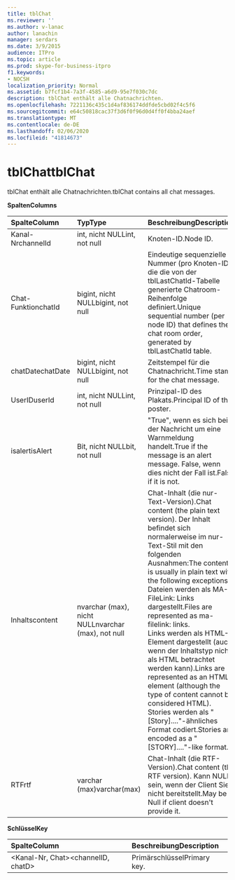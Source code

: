 ```yaml
---
title: tblChat
ms.reviewer: ''
ms.author: v-lanac
author: lanachin
manager: serdars
ms.date: 3/9/2015
audience: ITPro
ms.topic: article
ms.prod: skype-for-business-itpro
f1.keywords:
- NOCSH
localization_priority: Normal
ms.assetid: b7fcf1b4-7a3f-4585-a6d9-95e7f030c7dc
description: tblChat enthält alle Chatnachrichten.
ms.openlocfilehash: 7221136c435c1d4af836174ddfde5cbd02f4c5f6
ms.sourcegitcommit: e64c50818cac37f3d6f0f96d0d4ff0f4bba24aef
ms.translationtype: MT
ms.contentlocale: de-DE
ms.lasthandoff: 02/06/2020
ms.locfileid: "41814673"
---
```

# <a name="tblchat"></a><span data-ttu-id="c74d5-103">tblChat</span><span class="sxs-lookup"><span data-stu-id="c74d5-103">tblChat</span></span>
 
<span data-ttu-id="c74d5-104">tblChat enthält alle Chatnachrichten.</span><span class="sxs-lookup"><span data-stu-id="c74d5-104">tblChat contains all chat messages.</span></span>
  
<span data-ttu-id="c74d5-105">**Spalten**</span><span class="sxs-lookup"><span data-stu-id="c74d5-105">**Columns**</span></span>

|<span data-ttu-id="c74d5-106">**Spalte**</span><span class="sxs-lookup"><span data-stu-id="c74d5-106">**Column**</span></span>|<span data-ttu-id="c74d5-107">**Typ**</span><span class="sxs-lookup"><span data-stu-id="c74d5-107">**Type**</span></span>|<span data-ttu-id="c74d5-108">**Beschreibung**</span><span class="sxs-lookup"><span data-stu-id="c74d5-108">**Description**</span></span>|
|:-----|:-----|:-----|
|<span data-ttu-id="c74d5-109">Kanal-Nr</span><span class="sxs-lookup"><span data-stu-id="c74d5-109">channelId</span></span>  <br/> |<span data-ttu-id="c74d5-110">int, nicht NULL</span><span class="sxs-lookup"><span data-stu-id="c74d5-110">int, not null</span></span>  <br/> |<span data-ttu-id="c74d5-111">Knoten-ID.</span><span class="sxs-lookup"><span data-stu-id="c74d5-111">Node ID.</span></span>  <br/> |
|<span data-ttu-id="c74d5-112">Chat-Funktion</span><span class="sxs-lookup"><span data-stu-id="c74d5-112">chatId</span></span>  <br/> |<span data-ttu-id="c74d5-113">bigint, nicht NULL</span><span class="sxs-lookup"><span data-stu-id="c74d5-113">bigint, not null</span></span>  <br/> |<span data-ttu-id="c74d5-114">Eindeutige sequenzielle Nummer (pro Knoten-ID), die die von der tblLastChatId-Tabelle generierte Chatroom-Reihenfolge definiert.</span><span class="sxs-lookup"><span data-stu-id="c74d5-114">Unique sequential number (per node ID) that defines the chat room order, generated by tblLastChatId table.</span></span>  <br/> |
|<span data-ttu-id="c74d5-115">chatDate</span><span class="sxs-lookup"><span data-stu-id="c74d5-115">chatDate</span></span>  <br/> |<span data-ttu-id="c74d5-116">bigint, nicht NULL</span><span class="sxs-lookup"><span data-stu-id="c74d5-116">bigint, not null</span></span>  <br/> |<span data-ttu-id="c74d5-117">Zeitstempel für die Chatnachricht.</span><span class="sxs-lookup"><span data-stu-id="c74d5-117">Time stamp for the chat message.</span></span>  <br/> |
|<span data-ttu-id="c74d5-118">UserID</span><span class="sxs-lookup"><span data-stu-id="c74d5-118">userId</span></span>  <br/> |<span data-ttu-id="c74d5-119">int, nicht NULL</span><span class="sxs-lookup"><span data-stu-id="c74d5-119">int, not null</span></span>  <br/> |<span data-ttu-id="c74d5-120">Prinzipal-ID des Plakats.</span><span class="sxs-lookup"><span data-stu-id="c74d5-120">Principal ID of the poster.</span></span>  <br/> |
|<span data-ttu-id="c74d5-121">isalert</span><span class="sxs-lookup"><span data-stu-id="c74d5-121">isAlert</span></span>  <br/> |<span data-ttu-id="c74d5-122">Bit, nicht NULL</span><span class="sxs-lookup"><span data-stu-id="c74d5-122">bit, not null</span></span>  <br/> |<span data-ttu-id="c74d5-123">"True", wenn es sich bei der Nachricht um eine Warnmeldung handelt.</span><span class="sxs-lookup"><span data-stu-id="c74d5-123">True if the message is an alert message.</span></span> <span data-ttu-id="c74d5-124">False, wenn dies nicht der Fall ist.</span><span class="sxs-lookup"><span data-stu-id="c74d5-124">False if it is not.</span></span>  <br/> |
|<span data-ttu-id="c74d5-125">Inhalts</span><span class="sxs-lookup"><span data-stu-id="c74d5-125">content</span></span>  <br/> |<span data-ttu-id="c74d5-126">nvarchar (max), nicht NULL</span><span class="sxs-lookup"><span data-stu-id="c74d5-126">nvarchar (max), not null</span></span>  <br/> | <span data-ttu-id="c74d5-127">Chat-Inhalt (die nur-Text-Version).</span><span class="sxs-lookup"><span data-stu-id="c74d5-127">Chat content (the plain text version).</span></span> <span data-ttu-id="c74d5-128">Der Inhalt befindet sich normalerweise im nur-Text-Stil mit den folgenden Ausnahmen:</span><span class="sxs-lookup"><span data-stu-id="c74d5-128">The content is usually in plain text with the following exceptions:</span></span> <br/>  <span data-ttu-id="c74d5-129">Dateien werden als MA-FileLink: Links dargestellt.</span><span class="sxs-lookup"><span data-stu-id="c74d5-129">Files are represented as ma-filelink: links.</span></span> <br/>  <span data-ttu-id="c74d5-130">Links werden als HTML-Element dargestellt (auch wenn der Inhaltstyp nicht als HTML betrachtet werden kann).</span><span class="sxs-lookup"><span data-stu-id="c74d5-130">Links are represented as an HTML element (although the type of content cannot be considered HTML).</span></span> <br/>  <span data-ttu-id="c74d5-131">Stories werden als "[Story]...."-ähnliches Format codiert.</span><span class="sxs-lookup"><span data-stu-id="c74d5-131">Stories are encoded as a "[STORY]...."-like format.</span></span> <br/> |
|<span data-ttu-id="c74d5-132">RTF</span><span class="sxs-lookup"><span data-stu-id="c74d5-132">rtf</span></span>  <br/> |<span data-ttu-id="c74d5-133">varchar (max)</span><span class="sxs-lookup"><span data-stu-id="c74d5-133">varchar(max)</span></span>  <br/> |<span data-ttu-id="c74d5-134">Chat-Inhalt (die RTF-Version).</span><span class="sxs-lookup"><span data-stu-id="c74d5-134">Chat content (the RTF version).</span></span> <span data-ttu-id="c74d5-135">Kann NULL sein, wenn der Client Sie nicht bereitstellt.</span><span class="sxs-lookup"><span data-stu-id="c74d5-135">May be Null if client doesn't provide it.</span></span>  <br/> |
   
<span data-ttu-id="c74d5-136">**Schlüssel**</span><span class="sxs-lookup"><span data-stu-id="c74d5-136">**Key**</span></span>

|<span data-ttu-id="c74d5-137">**Spalte**</span><span class="sxs-lookup"><span data-stu-id="c74d5-137">**Column**</span></span>|<span data-ttu-id="c74d5-138">**Beschreibung**</span><span class="sxs-lookup"><span data-stu-id="c74d5-138">**Description**</span></span>|
|:-----|:-----|
|<span data-ttu-id="c74d5-139">\<Kanal-Nr, Chat\></span><span class="sxs-lookup"><span data-stu-id="c74d5-139">\<channelID, chatD\></span></span>  <br/> |<span data-ttu-id="c74d5-140">Primärschlüssel</span><span class="sxs-lookup"><span data-stu-id="c74d5-140">Primary key.</span></span>  <br/> |
   

